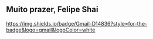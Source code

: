 ## **Muito prazer, Felipe Shai**
https://img.shields.io/badge/Gmail-D14836?style=for-the-badge&logo=gmail&logoColor=white
